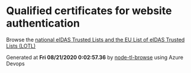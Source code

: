 # Qualified certificates for website authentication 
 Browse the [national eIDAS Trusted Lists and the EU List of eIDAS Trusted Lists (LOTL)](https://webgate.ec.europa.eu/tl-browser/#/) 
 
 
Generated at **Fri 08/21/2020  0:02:57.36** by [node-tl-browse](https://github.com/ymedlop/node-tl-browser) using Azure Devops 
